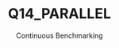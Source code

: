 ---
layout: docu
title: Q14_PARALLEL
subtitle: Continuous Benchmarking
selected: Tpch Sf1 Parallel
expanded: Benchmarking
benchmark: /individual_results/Q14_PARALLEL.html
---